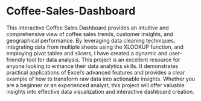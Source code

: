 # Coffee-Sales-Dashboard
<p>This interactive Coffee Sales Dashboard provides an intuitive and comprehensive view of coffee sales trends, customer insights, and geographical performance.
By leveraging data cleaning techniques, integrating data from multiple sheets using the XLOOKUP function, and employing pivot tables and slicers, I have created a dynamic and user-friendly tool for data analysis.
This project is an excellent resource for anyone looking to enhance their data analytics skills. 
It demonstrates practical applications of Excel’s advanced features and provides a clear example of how to transform raw data into actionable insights.
Whether you are a beginner or an experienced analyst, this project will offer valuable insights into effective data visualization and interactive dashboard creation.</p>
